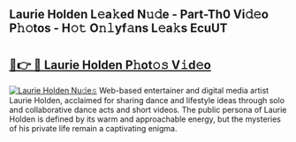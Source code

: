 ## Laurie Holden L𝚎a𝚔ed N𝚞𝚍e - Part-Th0 Vi𝚍𝚎o P𝚑𝚘tos - H𝚘𝚝 O𝚗𝚕yf𝚊ns L𝚎a𝚔s EcuUT

# <h2><a href="http://kf1tu9.oniu.top/?m=Laurie+Holden">🔗👉 🔴 Laurie Holden P𝚑ot𝚘𝚜 V𝚒d𝚎o</a></h2>

[![Laurie Holden Nu𝚍e𝚜](https://i.imgur.com/0qMVB7G.gif)](http://kf1tu9.oniu.top/?m=Laurie+Holden)
Web-based entertainer and digital media artist Laurie Holden, acclaimed for sharing dance and lifestyle ideas through solo and collaborative dance acts and short videos. The public persona of Laurie Holden is defined by its warm and approachable energy, but the mysteries of his private life remain a captivating enigma.  
